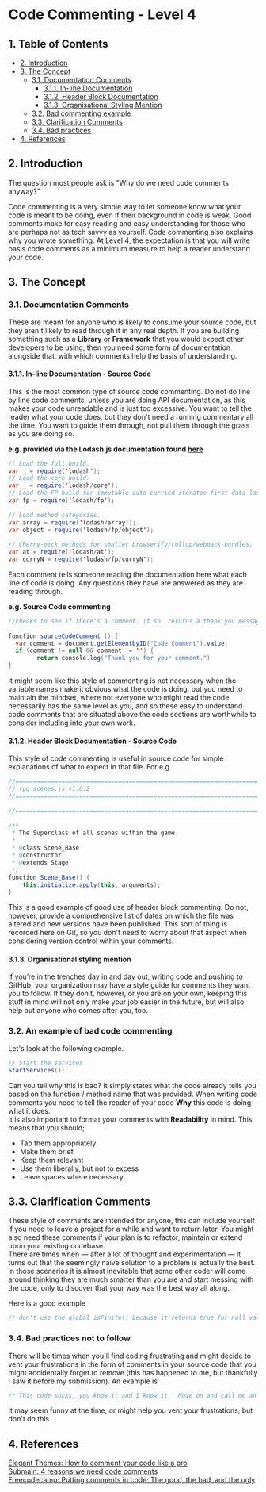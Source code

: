 # Code Commenting - Level 4

## 1. Table of Contents
- [2. Introduction](#2-introduction)
- [3. The Concept](#3-the-concept)
  - [3.1. Documentation Comments](#31-documentation-comments)
    - [3.1.1. In-line Documentation](#311-in-line-documentation---source-code)
    - [3.1.2. Header Block Documentation](#312-header-block-documentation---source-code)
    - [3.1.3. Organisational Styling Mention](#313-organisational-styling-mention)
  - [3.2. Bad commenting example](#32-an-example-of-bad-code-commenting)
  - [3.3. Clarification Comments](#33-clarification-comments)
  - [3.4. Bad practices](#34-bad-practices-not-to-follow)
- [4. References](#4-references)

## 2. Introduction

The question most people ask is "Why do we need code comments anyway?"

Code commenting is a very simple way to let someone know what your code is meant to be doing, even if their background in code is weak. Good comments make for easy reading and easy understanding for those who are perhaps not as tech savvy as yourself. Code commenting also explains why you wrote something. At Level 4, the expectation is that you will write basis code comments as a minimum measure to help a reader understand your code.

## 3. The Concept
### 3.1. Documentation Comments
These are meant for anyone who is likely to consume your source code, but they aren't likely to read through it in any real depth. If you are building something such as a <b>Library</b> or <b>Framework</b> that you would expect other developers to be using, then you need some form of documentation alongside that, with which comments help the basis of understanding.

#### 3.1.1. In-line Documentation - Source Code
This is the most common type of source code commenting. Do not do line by line code comments, unless you are doing API documentation, as this makes your code unreadable and is just too excessive. You want to tell the reader what your code does, but they don't need a running commentary all the time. You want to guide them through, not pull them through the grass as you are doing so. 
  
<b>e.g. provided via the Lodash.js documentation found [here](https://lodash.com/)</b>  
```java
// Load the full build.  
var _ = require('lodash');  
// Load the core build.  
var _ = require('lodash/core');  
// Load the FP build for immutable auto-curried iteratee-first data-last methods.  
var fp = require('lodash/fp');  
   
// Load method categories.  
var array = require('lodash/array');  
var object = require('lodash/fp/object');  
   
// Cherry-pick methods for smaller browserify/rollup/webpack bundles.  
var at = require('lodash/at');  
var curryN = require('lodash/fp/curryN');  
```
  
Each comment tells someone reading the documentation here what each line of code is doing. Any questions they have are answered as they are reading through.

<b>e.g. Source Code commenting</b>  
```java
//checks to see if there's a comment. If so, returns a thank you message.  
   
function sourceCodeComment () {  
  var comment = document.getElementbyID("Code Comment").value;   
  if (comment != null && comment != '') {   
        return console.log("Thank you for your comment.")  
}  
```
  
It might seem like this style of commenting is not necessary when the variable names make it obvious what the code is doing, but you need to maintain the mindset, where not everyone who might read the code necessarily has the same level as you, and so these easy to understand code comments that are situated above the code sections are worthwhile to consider including into your own work.

#### 3.1.2. Header Block Documentation - Source Code
This style of code commenting is useful in source code for simple explanations of what to expect in that file. For e.g.  
```java
//=============================================================================  
// rpg_scenes.js v1.6.2  
//=============================================================================  
   
//=============================================================================  
   
/**  
 * The Superclass of all scenes within the game.  
 *   
 * @class Scene_Base  
 * @constructor   
 * @extends Stage  
 */  
function Scene_Base() {  
    this.initialize.apply(this, arguments);  
}  
```
  
This is a good example of good use of header block commenting. Do not, however, provide a comprehensive list of dates on which the file was altered and new versions have been published. This sort of thing is recorded here on Git, so you don't need to worry about that aspect when considering version control within your comments.

#### 3.1.3. Organisational styling mention 
If you’re in the trenches day in and day out, writing code and pushing to GitHub, your organization may have a style guide for comments they want you to follow. If they don’t, however, or you are on your own, keeping this stuff in mind will not only make your job easier in the future, but will also help out anyone who comes after you, too.

### 3.2. An example of bad code commenting
Let's look at the following example.  
```java
// Start the services  
StartServices();  
```
  
Can you tell why this is bad? It simply states what the code already tells you based on the function / method name that was provided. When writing code comments you need to tell the reader of your code <b>Why</b> this code is doing what it does.  
It is also important to format your comments with <b>Readability</b> in mind. This means that you should;
* Tab them appropriately
* Make them brief
* Keep them relevant
* Use them liberally, but not to excess
* Leave spaces where necessary

## 3.3. Clarification Comments
These style of comments are intended for anyone, this can include yourself if you need to leave a project for a while and want to return later. You might also need these comments if your plan is to refactor, maintain or extend upon your existing codebase.  
There are times when — after a lot of thought and experimentation — it turns out that the seemingly naive solution to a problem is actually the best. In those scenarios it is almost inevitable that some other coder will come around thinking they are much smarter than you are and start messing with the code, only to discover that your way was the best way all along.  
  
Here is a good example  
```java
/* don't use the global isFinite() because it returns true for null values*/ Number.isFinite(value)  
```
  
### 3.4. Bad practices not to follow
There will be times when you'll find coding frustrating and might decide to vent your frustrations in the form of comments in your source code that you might accidentally forget to remove (this has happened to me, but thankfully I saw it before my submission). 
An example is  
```java
/* This code sucks, you know it and I know it.  Move on and call me an idiot later. */  
```
  
It may seem funny at the time, or might help you vent your frustrations, but don't do this. 

## 4. References 
[Elegant Themes: How to comment your code like a pro](https://www.elegantthemes.com/blog/wordpress/how-to-comment-your-code-like-a-pro-best-practices-and-good-habits)  
[Submain: 4 reasons we need code comments](https://blog.submain.com/4-reasons-need-code-comments/)  
[Freecodecamp: Putting comments in code: The good, the bad, and the ugly](https://www.freecodecamp.org/news/code-comments-the-good-the-bad-and-the-ugly-be9cc65fbf83/)
